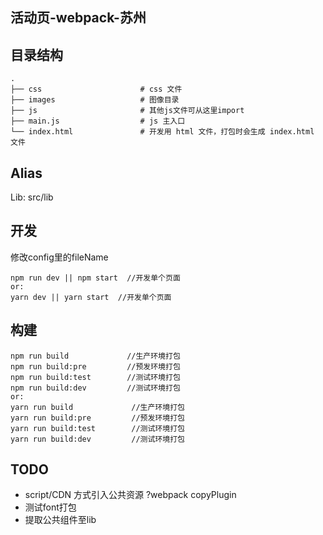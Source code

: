 ## 活动页-webpack-苏州

## 目录结构

```
.
├── css                      # css 文件
├── images                   # 图像目录
├── js                       # 其他js文件可从这里import
├── main.js                  # js 主入口
└── index.html               # 开发用 html 文件，打包时会生成 index.html 文件
```

## Alias 
      
Lib: src/lib
    

## 开发
修改config里的fileName


```shell 
npm run dev || npm start  //开发单个页面
or:
yarn dev || yarn start  //开发单个页面
```
## 构建

```shell
npm run build             //生产环境打包
npm run build:pre         //预发环境打包
npm run build:test        //测试环境打包
npm run build:dev         //测试环境打包
or:
yarn run build             //生产环境打包
yarn run build:pre         //预发环境打包
yarn run build:test        //测试环境打包
yarn run build:dev         //测试环境打包
```

## TODO

- script/CDN 方式引入公共资源 ?webpack copyPlugin
- 测试font打包
- 提取公共组件至lib
